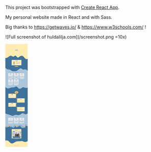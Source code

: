 This project was bootstrapped with [Create React App](https://github.com/facebook/create-react-app).

My personal website made in React and with Sass.

Big thanks to https://getwaves.io/  &  https://www.w3schools.com/  !

![Full screenshot of huldalilja.com](/screenshot.png =10x)

<img src="/screenshot.png" alt="Full screenshot of huldalilja.com" width="70"/>
